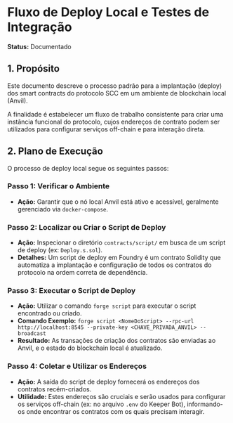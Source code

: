 # Fluxo de Deploy Local e Testes de Integração

**Status:** Documentado

## 1. Propósito

Este documento descreve o processo padrão para a implantação (deploy) dos smart contracts do protocolo SCC em um ambiente de blockchain local (Anvil).

A finalidade é estabelecer um fluxo de trabalho consistente para criar uma instância funcional do protocolo, cujos endereços de contrato podem ser utilizados para configurar serviços off-chain e para interação direta.

## 2. Plano de Execução

O processo de deploy local segue os seguintes passos:

### Passo 1: Verificar o Ambiente

-   **Ação:** Garantir que o nó local Anvil está ativo e acessível, geralmente gerenciado via `docker-compose`.

### Passo 2: Localizar ou Criar o Script de Deploy

-   **Ação:** Inspecionar o diretório `contracts/script/` em busca de um script de deploy (ex: `Deploy.s.sol`).
-   **Detalhes:** Um script de deploy em Foundry é um contrato Solidity que automatiza a implantação e configuração de todos os contratos do protocolo na ordem correta de dependência.

### Passo 3: Executar o Script de Deploy

-   **Ação:** Utilizar o comando `forge script` para executar o script encontrado ou criado.
-   **Comando Exemplo:** `forge script <NomeDoScript> --rpc-url http://localhost:8545 --private-key <CHAVE_PRIVADA_ANVIL> --broadcast`
-   **Resultado:** As transações de criação dos contratos são enviadas ao Anvil, e o estado do blockchain local é atualizado.

### Passo 4: Coletar e Utilizar os Endereços

-   **Ação:** A saída do script de deploy fornecerá os endereços dos contratos recém-criados.
-   **Utilidade:** Estes endereços são cruciais e serão usados para configurar os serviços off-chain (ex: no arquivo `.env` do Keeper Bot), informando-os onde encontrar os contratos com os quais precisam interagir.
